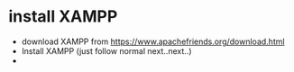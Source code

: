 # install XAMPP
* download XAMPP from https://www.apachefriends.org/download.html
* Install XAMPP (just follow normal next..next..)
* 
